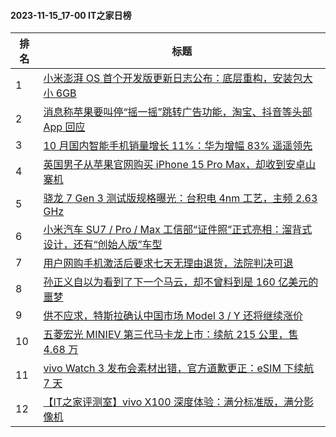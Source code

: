 #### 2023-11-15_17-00  IT之家日榜

| 排名 | 标题|
| --- | ---|
| 1 | [小米澎湃 OS 首个开发版更新日志公布：底层重构，安装包大小 6GB](https://www.ithome.com/0/732/518.htm) |
| 2 | [消息称苹果要叫停“摇一摇”跳转广告功能，淘宝、抖音等头部 App 回应](https://www.ithome.com/0/732/512.htm) |
| 3 | [10 月国内智能手机销量增长 11%：华为增幅 83% 遥遥领先](https://www.ithome.com/0/732/523.htm) |
| 4 | [英国男子从苹果官网购买 iPhone 15 Pro Max，却收到安卓山寨机](https://www.ithome.com/0/732/547.htm) |
| 5 | [骁龙 7 Gen 3 测试版规格曝光：台积电 4nm 工艺，主频 2.63 GHz](https://www.ithome.com/0/732/552.htm) |
| 6 | [小米汽车 SU7 / Pro / Max 工信部“证件照”正式亮相：溜背式设计，还有“创始人版”车型](https://www.ithome.com/0/732/747.htm) |
| 7 | [用户网购手机激活后要求七天无理由退货，法院判决可退](https://www.ithome.com/0/732/514.htm) |
| 8 | [孙正义自以为看到了下一个马云，却不曾料到是 160 亿美元的噩梦](https://www.ithome.com/0/732/584.htm) |
| 9 | [供不应求，特斯拉确认中国市场 Model 3 / Y 还将继续涨价](https://www.ithome.com/0/732/535.htm) |
| 10 | [五菱宏光 MINIEV 第三代马卡龙上市：续航 215 公里，售 4.68 万](https://www.ithome.com/0/732/539.htm) |
| 11 | [vivo Watch 3 发布会素材出错，官方道歉更正：eSIM 下续航 7 天](https://www.ithome.com/0/732/554.htm) |
| 12 | [【IT之家评测室】vivo X100 深度体验：满分标准版，满分影像机](https://www.ithome.com/0/732/487.htm) |
